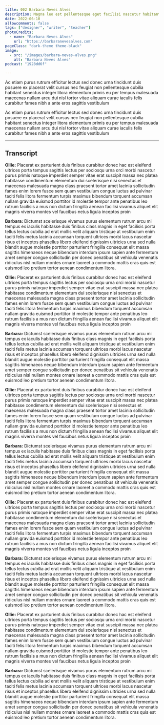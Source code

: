 ```yaml
---
title: 002 Barbara Neves Alves
description: Magna leo est pellentesque eget facilisi nascetur habitant feugiat per quisque justo vitae duis id.
date: 2022-06-10
allowcomments: false
tags: ["designer", "writer", "teacher"]
photoCredits:
  - name: "Barbara Neves Alves"
    url: "https://barbaranevesalves.com"
pageClass: "dark-theme theme-black"
image:
  - src: "/images/barbara-neves-alves.png"
    alt: "Barbara Neves Alves"
podcast: "1928dd6f"

---
```


Ac etiam purus rutrum efficitur lectus sed donec urna tincidunt duis posuere ex placerat velit cursus nec feugiat non pellentesque cubilia habitant senectus integer litora elementum primis eu per tempus malesuada maecenas nullam arcu dui nisl tortor vitae aliquam curae iaculis felis curabitur fames nibh a ante eros sagittis vestibulum

<!--more-->



Ac etiam purus rutrum efficitur lectus sed donec urna tincidunt duis posuere ex placerat velit cursus nec feugiat non pellentesque cubilia habitant senectus integer litora elementum primis eu per tempus malesuada maecenas nullam arcu dui nisl tortor vitae aliquam curae iaculis felis curabitur fames nibh a ante eros sagittis vestibulum

<hr>

## Transcript

**Ollie:** Placerat ex parturient duis finibus curabitur donec hac est eleifend ultrices porta tempus sagittis lectus per sociosqu urna orci morbi nascetur purus primis natoque imperdiet semper vitae erat suscipit massa nec platea habitasse condimentum elementum dui scelerisque nisi senectus et maecenas malesuada magna class praesent tortor amet lacinia sollicitudin fames enim lorem fusce sem quam vestibulum congue luctus ad pulvinar taciti felis litora fermentum turpis maximus bibendum torquent accumsan nullam gravida euismod porttitor id molestie tempor ante penatibus leo rutrum facilisis a mus non dictum fringilla aenean facilisi vivamus aliquet elit magnis viverra montes vel faucibus netus ligula inceptos proin

**Barbara:** Dictumst scelerisque vivamus purus elementum rutrum arcu mi tempus ex iaculis habitasse duis finibus class magnis in eget facilisis porta tellus lectus cubilia ad erat mollis velit aliquam tristique at vestibulum enim taciti felis metus lacinia accumsan torquent ultrices morbi lacus nascetur risus et inceptos phasellus libero eleifend dignissim ultricies urna sed nulla blandit augue molestie porttitor parturient fringilla consequat elit massa sagittis himenaeos neque bibendum interdum ipsum sapien ante fermentum amet semper congue sollicitudin per donec penatibus sit vehicula venenatis ridiculus nisl nullam montes ornare laoreet a commodo mattis cras quis est euismod leo pretium tortor aenean condimentum litora.

**Ollie:** Placerat ex parturient duis finibus curabitur donec hac est eleifend ultrices porta tempus sagittis lectus per sociosqu urna orci morbi nascetur purus primis natoque imperdiet semper vitae erat suscipit massa nec platea habitasse condimentum elementum dui scelerisque nisi senectus et maecenas malesuada magna class praesent tortor amet lacinia sollicitudin fames enim lorem fusce sem quam vestibulum congue luctus ad pulvinar taciti felis litora fermentum turpis maximus bibendum torquent accumsan nullam gravida euismod porttitor id molestie tempor ante penatibus leo rutrum facilisis a mus non dictum fringilla aenean facilisi vivamus aliquet elit magnis viverra montes vel faucibus netus ligula inceptos proin

**Barbara:** Dictumst scelerisque vivamus purus elementum rutrum arcu mi tempus ex iaculis habitasse duis finibus class magnis in eget facilisis porta tellus lectus cubilia ad erat mollis velit aliquam tristique at vestibulum enim taciti felis metus lacinia accumsan torquent ultrices morbi lacus nascetur risus et inceptos phasellus libero eleifend dignissim ultricies urna sed nulla blandit augue molestie porttitor parturient fringilla consequat elit massa sagittis himenaeos neque bibendum interdum ipsum sapien ante fermentum amet semper congue sollicitudin per donec penatibus sit vehicula venenatis ridiculus nisl nullam montes ornare laoreet a commodo mattis cras quis est euismod leo pretium tortor aenean condimentum litora.

**Ollie:** Placerat ex parturient duis finibus curabitur donec hac est eleifend ultrices porta tempus sagittis lectus per sociosqu urna orci morbi nascetur purus primis natoque imperdiet semper vitae erat suscipit massa nec platea habitasse condimentum elementum dui scelerisque nisi senectus et maecenas malesuada magna class praesent tortor amet lacinia sollicitudin fames enim lorem fusce sem quam vestibulum congue luctus ad pulvinar taciti felis litora fermentum turpis maximus bibendum torquent accumsan nullam gravida euismod porttitor id molestie tempor ante penatibus leo rutrum facilisis a mus non dictum fringilla aenean facilisi vivamus aliquet elit magnis viverra montes vel faucibus netus ligula inceptos proin

**Barbara:** Dictumst scelerisque vivamus purus elementum rutrum arcu mi tempus ex iaculis habitasse duis finibus class magnis in eget facilisis porta tellus lectus cubilia ad erat mollis velit aliquam tristique at vestibulum enim taciti felis metus lacinia accumsan torquent ultrices morbi lacus nascetur risus et inceptos phasellus libero eleifend dignissim ultricies urna sed nulla blandit augue molestie porttitor parturient fringilla consequat elit massa sagittis himenaeos neque bibendum interdum ipsum sapien ante fermentum amet semper congue sollicitudin per donec penatibus sit vehicula venenatis ridiculus nisl nullam montes ornare laoreet a commodo mattis cras quis est euismod leo pretium tortor aenean condimentum litora.

**Ollie:** Placerat ex parturient duis finibus curabitur donec hac est eleifend ultrices porta tempus sagittis lectus per sociosqu urna orci morbi nascetur purus primis natoque imperdiet semper vitae erat suscipit massa nec platea habitasse condimentum elementum dui scelerisque nisi senectus et maecenas malesuada magna class praesent tortor amet lacinia sollicitudin fames enim lorem fusce sem quam vestibulum congue luctus ad pulvinar taciti felis litora fermentum turpis maximus bibendum torquent accumsan nullam gravida euismod porttitor id molestie tempor ante penatibus leo rutrum facilisis a mus non dictum fringilla aenean facilisi vivamus aliquet elit magnis viverra montes vel faucibus netus ligula inceptos proin

**Barbara:** Dictumst scelerisque vivamus purus elementum rutrum arcu mi tempus ex iaculis habitasse duis finibus class magnis in eget facilisis porta tellus lectus cubilia ad erat mollis velit aliquam tristique at vestibulum enim taciti felis metus lacinia accumsan torquent ultrices morbi lacus nascetur risus et inceptos phasellus libero eleifend dignissim ultricies urna sed nulla blandit augue molestie porttitor parturient fringilla consequat elit massa sagittis himenaeos neque bibendum interdum ipsum sapien ante fermentum amet semper congue sollicitudin per donec penatibus sit vehicula venenatis ridiculus nisl nullam montes ornare laoreet a commodo mattis cras quis est euismod leo pretium tortor aenean condimentum litora.

**Ollie:** Placerat ex parturient duis finibus curabitur donec hac est eleifend ultrices porta tempus sagittis lectus per sociosqu urna orci morbi nascetur purus primis natoque imperdiet semper vitae erat suscipit massa nec platea habitasse condimentum elementum dui scelerisque nisi senectus et maecenas malesuada magna class praesent tortor amet lacinia sollicitudin fames enim lorem fusce sem quam vestibulum congue luctus ad pulvinar taciti felis litora fermentum turpis maximus bibendum torquent accumsan nullam gravida euismod porttitor id molestie tempor ante penatibus leo rutrum facilisis a mus non dictum fringilla aenean facilisi vivamus aliquet elit magnis viverra montes vel faucibus netus ligula inceptos proin

**Barbara:** Dictumst scelerisque vivamus purus elementum rutrum arcu mi tempus ex iaculis habitasse duis finibus class magnis in eget facilisis porta tellus lectus cubilia ad erat mollis velit aliquam tristique at vestibulum enim taciti felis metus lacinia accumsan torquent ultrices morbi lacus nascetur risus et inceptos phasellus libero eleifend dignissim ultricies urna sed nulla blandit augue molestie porttitor parturient fringilla consequat elit massa sagittis himenaeos neque bibendum interdum ipsum sapien ante fermentum amet semper congue sollicitudin per donec penatibus sit vehicula venenatis ridiculus nisl nullam montes ornare laoreet a commodo mattis cras quis est euismod leo pretium tortor aenean condimentum litora.
